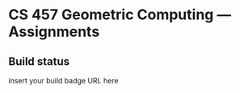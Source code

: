 CS 457 Geometric Computing — Assignments
======================================

## Build status
insert your build badge URL here